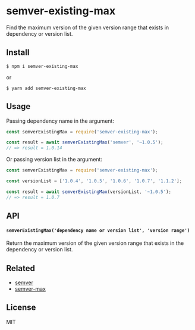 # semver-existing-max

Find the maximum version of the given version range that exists in dependency or version list.

## Install

```
$ npm i semver-existing-max
```
or
```
$ yarn add semver-existing-max
```

## Usage

Passing dependency name in the argument:

```js
const semverExistingMax = require('semver-existing-max');

const result = await semverExistingMax('semver', '~1.0.5');
// => result = 1.0.14
```

Or passing version list in the argument:

```js
const semverExistingMax = require('semver-existing-max');

const versionList = ['1.0.4', '1.0.5', '1.0.6', '1.0.7', '1.1.2'];

const result = await semverExistingMax(versionList, '~1.0.5');
// => result = 1.0.7
```

## API

#### `semverExistingMax('dependency name or version list', 'version range')`

Return the maximum version of the given version range that exists in the dependency or version list. 


## Related

- [semver](https://github.com/npm/node-semver)
- [semver-max](https://github.com/eush77/semver-max)

## License

MIT